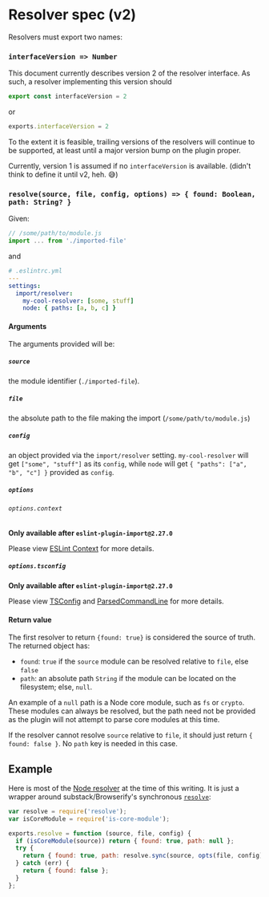 # Resolver spec (v2)

Resolvers must export two names:

### `interfaceVersion => Number`

This document currently describes version 2 of the resolver interface. As such, a resolver implementing this version should

```js
export const interfaceVersion = 2
```
or
```js
exports.interfaceVersion = 2
```

To the extent it is feasible, trailing versions of the resolvers will continue to be supported, at least until a major version bump on the plugin proper.

Currently, version 1 is assumed if no `interfaceVersion` is available. (didn't think to define it until v2, heh. 😅)

### `resolve(source, file, config, options) => { found: Boolean, path: String? }`

Given:
```js
// /some/path/to/module.js
import ... from './imported-file'
```

and

```yaml
# .eslintrc.yml
---
settings:
  import/resolver:
    my-cool-resolver: [some, stuff]
    node: { paths: [a, b, c] }
```

#### Arguments

The arguments provided will be:

##### `source`
the module identifier (`./imported-file`).

##### `file`
the absolute path to the file making the import (`/some/path/to/module.js`)

##### `config`

an object provided via the `import/resolver` setting. `my-cool-resolver` will get `["some", "stuff"]` as its `config`, while
  `node` will get `{ "paths": ["a", "b", "c"] }` provided as `config`.

##### `options`

###### `options.context`

**Only available after `eslint-plugin-import@2.27.0`**

Please view [ESLint Context] for more details.

##### `options.tsconfig`

**Only available after `eslint-plugin-import@2.27.0`**

Please view [TSConfig] and [ParsedCommandLine] for more details.

#### Return value

The first resolver to return `{found: true}` is considered the source of truth. The returned object has:

- `found`: `true` if the `source` module can be resolved relative to `file`, else `false`
- `path`: an absolute path `String` if the module can be located on the filesystem; else, `null`.

An example of a `null` path is a Node core module, such as `fs` or `crypto`. These modules can always be resolved, but the path need not be provided as the plugin will not attempt to parse core modules at this time.

If the resolver cannot resolve `source` relative to `file`, it should just return `{ found: false }`. No `path` key is needed in this case.

## Example

Here is most of the [Node resolver] at the time of this writing. It is just a wrapper around substack/Browserify's synchronous [`resolve`]:

```js
var resolve = require('resolve');
var isCoreModule = require('is-core-module');

exports.resolve = function (source, file, config) {
  if (isCoreModule(source)) return { found: true, path: null };
  try {
    return { found: true, path: resolve.sync(source, opts(file, config)) };
  } catch (err) {
    return { found: false };
  }
};
```

[Node resolver]: ./node/index.js
[`resolve`]: https://www.npmjs.com/package/resolve
[ESLint Context]: https://eslint.org/docs/latest/developer-guide/working-with-rules#the-context-object
[TSConfig]: https://www.typescriptlang.org/tsconfig
[ParsedCommandLine]: https://github.com/microsoft/TypeScript/blob/fd3a84c3f0c80cb201c47399a055625f919a9b91/lib/typescriptServices.d.ts#L3168-L3178
